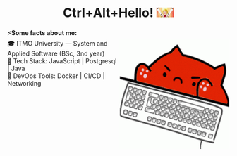 <h1 align="center">
  Ctrl+Alt+Hello!
  <img src="gif/banished-from-the-heros-party-anime-rit.gif" width="40px" />
</h1>

⚡<strong>Some facts about me:</strong><br>
<img align="right" height="250" width="250" src="gif/bongo-cat-keyboard-smash.gif" /> 
🎓 ITMO University — System and Applied Software (BSc, 3nd year)<br/>
🧠 Tech Stack: JavaScript | Postgresql | Java<br/>
🐋 DevOps Tools: Docker | CI/CD | Networking
